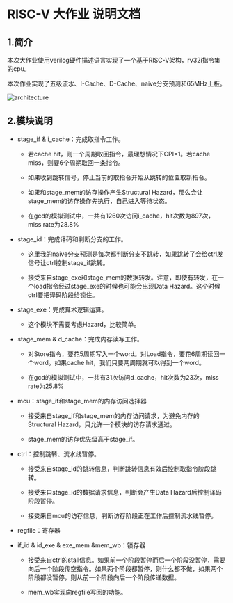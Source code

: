 # RISC-V 大作业 说明文档

## 1.简介

本次大作业使用verilog硬件描述语言实现了一个基于RISC-V架构，rv32i指令集的cpu。

本次作业实现了五级流水、I-Cache、D-Cache、naive分支预测和65MHz上板。

![architecture](./archiarchitecture.png)

## 2.模块说明

- stage_if & i_cache：完成取指令工作。
  
  - 若cache hit，则一个周期取回指令，最理想情况下CPI=1。若cache miss，则要6个周期取回一条指令。
  
  - 如果收到跳转信号，停止当前的取指令开始从跳转的位置取新指令。
  
  - 如果和stage_mem的访存操作产生Structural Hazard，那么会让stage_mem的访存操作先执行，自己进入等待状态。
  
  - 在gcd的模拟测试中，一共有1260次访问i_cache，hit次数为897次，miss rate为28.8%

- stage_id：完成译码和判断分支的工作。
  
  - 这里我的naive分支预测是每次都判断分支不跳转，如果跳转了会给ctrl发信号让ctrl控制stage_if跳转。
  
  - 接受来自stage_exe和stage_mem的数据转发。注意，即使有转发，在一个load指令经过stage_exe的时候也可能会出现Data Hazard。这个时候ctrl要把译码阶段给锁住。

- stage_exe：完成算术逻辑运算。
  
  - 这个模块不需要考虑Hazard，比较简单。

- stage_mem & d_cache：完成内存读写工作。
  
  - 对Store指令，要花5周期写入一个word。对Load指令，要花6周期读回一个word。如果cache hit，我们只要两周期就可以得到一个word。
  
  - 在gcd的模拟测试中，一共有31次访问d_cache，hit次数为23次，miss rate为25.8%

- mcu：stage_if和stage_mem的内存访问选择器
  
  - 接受来自stage_if和stage_mem的内存访问请求，为避免内存的Structural Hazard，只允许一个模块的访存请求通过。
  
  - stage_mem的访存优先级高于stage_if。

- ctrl：控制跳转、流水线暂停。
  
  - 接受来自stage_id的跳转信息，判断跳转信息有效后控制取指令阶段跳转。
  
  - 接受来自stage_id的数据请求信息，判断会产生Data Hazard后控制译码阶段暂停。
  
  - 接受来自mcu的访存信息，判断访存阶段正在工作后控制流水线暂停。

- regfile：寄存器

- if_id & id_exe & exe_mem &mem_wb：锁存器
  
  - 接受来自ctrl的stall信息。如果前一个阶段暂停而后一个阶段没暂停，需要向后一个阶段传空指令。如果两个阶段都暂停，则什么都不做，如果两个阶段都没暂停，则从前一个阶段向后一个阶段传递数据。
  
  - mem_wb实现向regfile写回的功能。

